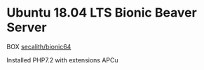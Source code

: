 # Ubuntu 18.04 LTS Bionic Beaver Server #

BOX [secalith/bionic64](https://app.vagrantup.com/secalith/boxes/bionic64)

Installed PHP7.2 with extensions
APCu

